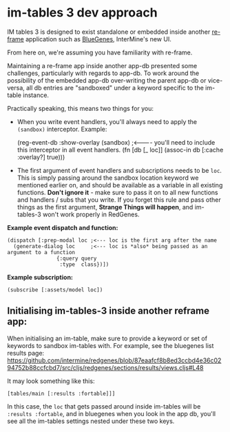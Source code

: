 # im-tables 3 dev approach

IM tables 3 is designed to exist standalone or embedded inside another [re-frame](https://github.com/Day8/re-frame) application such as [BlueGenes](https://github.com/intermine/bluegenes), InterMine's new UI.

From here on, we're assuming you have familiarity with re-frame.

Maintaining a re-frame app inside another app-db presented some challenges, particularly with regards to app-db. To work around the possibility of the embedded app-db over-writing the parent app-db or vice-versa, all db entries are "sandboxed" under a keyword specific to the im-table instance.

Practically speaking, this means two things for you:
- When you write event handlers, you'll always need to apply the `(sandbox)` interceptor. Example:


    (reg-event-db
      :show-overlay
      (sandbox) ;<---- you'll need to include this interceptor in all event handlers.
      (fn [db [_ loc]]
        (assoc-in db [:cache :overlay?] true)))
- The first argument of event handlers and subscriptions needs to be `loc`. This is simply passing around the sandbox location keyword we mentioned earlier on, and should be available as a variable in all existing functions. **Don't ignore it** - make sure to pass it on to all new functions and handlers / subs that you write. If you forget this rule and pass other things as the first argument, **Strange Things will happen**, and im-tables-3 won't work properly in RedGenes.

**Example event dispatch and function:**


    (dispatch [:prep-modal loc ;<--- loc is the first arg after the name
      (generate-dialog loc     ;<--- loc is *also* being passed as an argument to a function
                    {:query query
                     :type  class})])  

**Example subscription:**

    (subscribe [:assets/model loc])

## Initialising im-tables-3 inside another reframe app: 

When initialising an im-table, make sure to provide a keyword or set of keywords to sandbox im-tables with. For example, see the bluegenes list results page: https://github.com/intermine/redgenes/blob/87eaafcf8b8ed3ccbd4e36c0294752b88ccfcbd7/src/cljs/redgenes/sections/results/views.cljs#L48

It may look something like this: 

    [tables/main [:results :fortable]]]

In this case, the `loc` that gets passed around inside im-tables will be `:results :fortable`, and in bluegenes when you look in the app db, you'll see all the im-tables settings nested under these two keys. 
